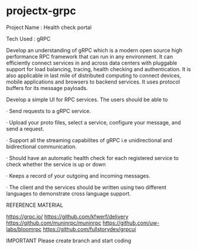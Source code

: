 # projectx-grpc

Project Name : Health check portal

Tech Used : gRPC


Develop an understanding of gRPC which is a modern open source high performance RPC framework that can run in any environment. It can efficiently connect services in and across data centers with pluggable support for load balancing, tracing, health checking and authentication. It is also applicable in last mile of distributed computing to connect devices, mobile applications and browsers to backend services. It uses protocol buffers for its message payloads.


Develop a simple UI for RPC services. The users should be able to  

·          Send requests to a gRPC service.

·          Upload your proto files, select a service, configure your message, and send a request.

·          Support all the streaming capabilites of gRPC i.e unidirectional and bidirectional communication.

·         Should have an automatic health check for each registered service to check whether the service is up or down

·          Keeps a record of your outgoing and incoming messages.

·          The client and the services should be written using two different languages to demonstrate cross language support.


REFERENCE MATERIAL

https://grpc.io/
https://github.com/kfwerf/delivery
https://github.com/muninrpc/muninrpc
https://github.com/uw-labs/bloomrpc
https://github.com/fullstorydev/grpcui

IMPORTANT
Please create branch and start coding
